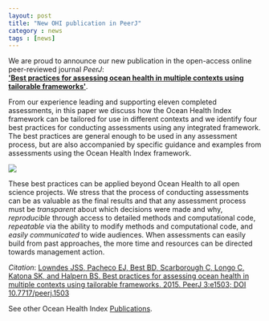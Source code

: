 ```yaml
---
layout: post
title: "New OHI publication in PeerJ"
category : news
tags : [news]
---
```


We are proud to announce our new publication in the open-access online peer-reviewed journal *PeerJ*:  
<a href="https://peerj.com/articles/1503/" target="_blank"><strong>'Best practices for assessing ocean health in multiple contexts using tailorable frameworks'</strong></a>.  

From our experience leading and supporting eleven completed assessments, in this paper we discuss how the Ocean Health Index framework can be tailored for use in different contexts and we identify four best practices for conducting assessments using any integrated framework. The best practices are general enough to be used in any assessment process, but are also accompanied by specific guidance and examples from assessments using the Ocean Health Index framework.

![](https://docs.google.com/drawings/d/1dUFAOVa2JfbKHyaq98yDYdtcDuEPyr10uNB_auz_Pdc/pub?h=500)

These best practices can be applied beyond Ocean Health to all open science projects. We stress that the process of conducting assessments can be as valuable as the final results and that any assessment process must be *transparent* about which decisions were made and why, *reproducible* through access to detailed methods and computational code, *repeatable* via the ability to modify methods and computational code, and *easily communicated* to wide audiences. When assessments can easily build from past approaches, the more time and resources can be directed towards management action.

*Citation*: <a href="https://peerj.com/articles/1503/" target="_blank">Lowndes JSS, Pacheco EJ, Best BD, Scarborough C, Longo C, Katona SK, and Halpern BS. Best practices for assessing ocean health in multiple contexts using tailorable frameworks. 2015. PeerJ 3:e1503; DOI 10.7717/peerj.1503</a>

See other Ocean Health Index [Publications](/resources/publications/index.md). 

